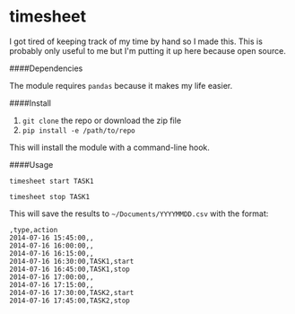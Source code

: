 timesheet
=========

I got tired of keeping track of my time by hand so I made this. This is
probably only useful to me but I'm putting it up here because open source.

####Dependencies

The module requires `pandas` because it makes my life easier.

####Install

1) `git clone` the repo or download the zip file
2) `pip install -e /path/to/repo`

This will install the module with a command-line hook.

####Usage

`timesheet start TASK1`

`timesheet stop TASK1`


This will save the results to `~/Documents/YYYYMMDD.csv` with the format:

```
,type,action
2014-07-16 15:45:00,,
2014-07-16 16:00:00,,
2014-07-16 16:15:00,,
2014-07-16 16:30:00,TASK1,start
2014-07-16 16:45:00,TASK1,stop
2014-07-16 17:00:00,,
2014-07-16 17:15:00,,
2014-07-16 17:30:00,TASK2,start
2014-07-16 17:45:00,TASK2,stop
```
